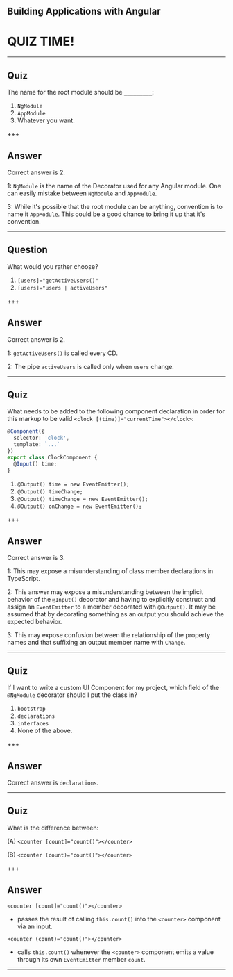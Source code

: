 <!-- .slide: data-background="images/title-slide.jpg" -->
<!-- .slide: id="instructor-guide" -->
## Building Applications with Angular

# QUIZ TIME!

---

<!-- .slide: id="hello-quiz" -->
<!-- .slide: data-background="images/question-slide.jpg" -->

## Quiz

The name for the root module should be `_________`:

1. `NgModule`
1. `AppModule`
1. Whatever you want.

+++

<!-- .slide: data-background="images/answer-slide.jpg" -->

## Answer

Correct answer is 2.

1: `NgModule` is the name of the Decorator used for any Angular
module.  One can easily mistake between `NgModule` and `AppModule`.

3: While it's possible that the root module can be anything,
convention is to name it `AppModule`.  This could be a good chance to
bring it up that it's convention.

---

<!-- .slide: id="quiz-active-users" -->
<!-- .slide: data-background="images/question-slide.jpg" -->

## Question

What would you rather choose?

1. `[users]="getActiveUsers()"`
1. `[users]="users | activeUsers"`

+++

<!-- .slide: data-background="images/answer-slide.jpg" -->

## Answer

Correct answer is 2.

1: `getActiveUsers()` is called every CD.

2: The pipe `activeUsers` is called only when `users` change.

---

<!-- .slide: id="quiz-time-banana" -->
<!-- .slide: data-background="images/question-slide.jpg" -->

## Quiz

What needs to be added to the following component declaration in order
for this markup to be valid `<clock [(time)]="currentTime"></clock>`:

```ts
@Component({
  selector: 'clock',
  template: `...`
})
export class ClockComponent {
  @Input() time;
}
```

1. `@Output() time = new EventEmitter();`
2. `@Output() timeChange;`
3. `@Output() timeChange = new EventEmitter();`
4. `@Output() onChange = new EventEmitter();`

+++

<!-- .slide: data-background="images/answer-slide.jpg" -->

## Answer

Correct answer is 3.

1: This may expose a misunderstanding of class member declarations in TypeScript.

2: This answer may expose a misunderstanding between the implicit
behavior of the `@Input()` decorator and having to explicitly
construct and assign an `EventEmitter` to a member decorated with
`@Output()`. It may be assumed that by decorating something as an
output you should achieve the expected behavior.

3: This may expose confusion between the relationship of the property
names and that suffixing an output member name with `Change`.

---

<!-- .slide: id="quiz-component-in-module" -->
<!-- .slide: data-background="images/question-slide.jpg" -->

## Quiz

If I want to write a custom UI Component for my project,
which field of the `@NgModule` decorator should I put the class in?

1.  `bootstrap`
1.  `declarations`
1.  `interfaces`
1.  None of the above.

+++
<!-- .slide: data-background="images/answer-slide.jpg" -->

## Answer

Correct answer is `declarations`.

---
<!-- .slide: id="quiz-events" -->
<!-- .slide: data-background="images/question-slide.jpg" -->

## Quiz

What is the difference between:

(A) `<counter [count]="count()"></counter>`

(B) `<counter (count)="count()"></counter>`

+++
<!-- .slide: data-background="images/answer-slide.jpg" -->

## Answer

`<counter [count]="count()"></counter>`
- passes the result of calling `this.count()` into the `<counter>` component via an input.

`<counter (count)="count()"></counter>`
- calls `this.count()` whenever the `<counter>` component emits a value through its own `EventEmitter` member `count`.

---